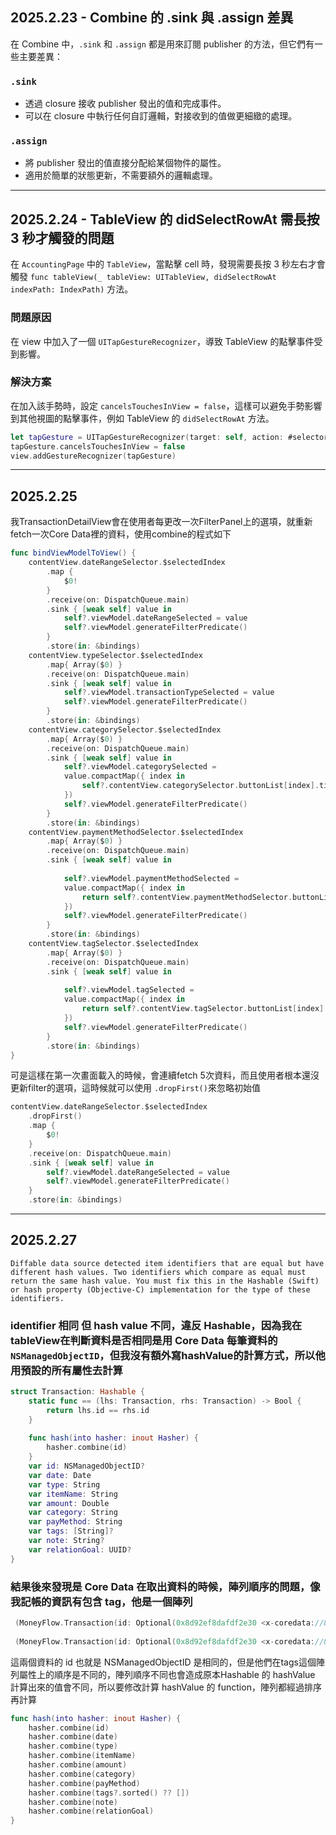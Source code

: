 ## 2025.2.23 - Combine 的 .sink 與 .assign 差異

在 Combine 中，`.sink` 和 `.assign` 都是用來訂閱 publisher 的方法，但它們有一些主要差異：

### `.sink`
- 透過 closure 接收 publisher 發出的值和完成事件。
- 可以在 closure 中執行任何自訂邏輯，對接收到的值做更細緻的處理。

### `.assign`
- 將 publisher 發出的值直接分配給某個物件的屬性。
- 適用於簡單的狀態更新，不需要額外的邏輯處理。

---

## 2025.2.24 - TableView 的 didSelectRowAt 需長按 3 秒才觸發的問題

在 `AccountingPage` 中的 `TableView`，當點擊 cell 時，發現需要長按 3 秒左右才會觸發 `func tableView(_ tableView: UITableView, didSelectRowAt indexPath: IndexPath)` 方法。

### 問題原因
在 view 中加入了一個 `UITapGestureRecognizer`，導致 TableView 的點擊事件受到影響。

### 解決方案
在加入該手勢時，設定 `cancelsTouchesInView = false`，這樣可以避免手勢影響到其他視圖的點擊事件，例如 TableView 的 `didSelectRowAt` 方法。

```swift
let tapGesture = UITapGestureRecognizer(target: self, action: #selector(handleTap(_:)))
tapGesture.cancelsTouchesInView = false
view.addGestureRecognizer(tapGesture)
```

---

## 2025.2.25

我TransactionDetailView會在使用者每更改一次FilterPanel上的選項，就重新fetch一次Core Data裡的資料，使用combine的程式如下
```swift
func bindViewModelToView() {
    contentView.dateRangeSelector.$selectedIndex
        .map {
            $0!
        }
        .receive(on: DispatchQueue.main)
        .sink { [weak self] value in
            self?.viewModel.dateRangeSelected = value
            self?.viewModel.generateFilterPredicate()
        }
        .store(in: &bindings)
    contentView.typeSelector.$selectedIndex
        .map{ Array($0) }
        .receive(on: DispatchQueue.main)
        .sink { [weak self] value in
            self?.viewModel.transactionTypeSelected = value
            self?.viewModel.generateFilterPredicate()
        }
        .store(in: &bindings)
    contentView.categorySelector.$selectedIndex
        .map{ Array($0) }
        .receive(on: DispatchQueue.main)
        .sink { [weak self] value in
            self?.viewModel.categorySelected =
            value.compactMap({ index in
                self?.contentView.categorySelector.buttonList[index].title(for: .normal)
            })
            self?.viewModel.generateFilterPredicate()
        }
        .store(in: &bindings)
    contentView.paymentMethodSelector.$selectedIndex
        .map{ Array($0) }
        .receive(on: DispatchQueue.main)
        .sink { [weak self] value in
            
            self?.viewModel.paymentMethodSelected =
            value.compactMap({ index in
                return self?.contentView.paymentMethodSelector.buttonList[index].title(for: .normal)
            })
            self?.viewModel.generateFilterPredicate()
        }
        .store(in: &bindings)
    contentView.tagSelector.$selectedIndex
        .map{ Array($0) }
        .receive(on: DispatchQueue.main)
        .sink { [weak self] value in
            
            self?.viewModel.tagSelected =
            value.compactMap({ index in
                return self?.contentView.tagSelector.buttonList[index].title(for: .normal)
            })
            self?.viewModel.generateFilterPredicate()
        }
        .store(in: &bindings)
}
```
可是這樣在第一次畫面載入的時候，會連續fetch 5次資料，而且使用者根本還沒更新filter的選項，這時候就可以使用 `.dropFirst()`來忽略初始值
```swift
contentView.dateRangeSelector.$selectedIndex
    .dropFirst()
    .map {
        $0!
    }
    .receive(on: DispatchQueue.main)
    .sink { [weak self] value in
        self?.viewModel.dateRangeSelected = value
        self?.viewModel.generateFilterPredicate()
    }
    .store(in: &bindings)
```

---

## 2025.2.27

`Diffable data source detected item identifiers that are equal but have different hash values. Two identifiers which compare as equal must return the same hash value. You must fix this in the Hashable (Swift) or hash property (Objective-C) implementation for the type of these identifiers.`
### identifier 相同 但 hash value 不同，違反 Hashable，因為我在tableView在判斷資料是否相同是用 Core Data 每筆資料的 `NSManagedObjectID`，但我沒有額外寫hashValue的計算方式，所以他用預設的所有屬性去計算
```swift
struct Transaction: Hashable {
    static func == (lhs: Transaction, rhs: Transaction) -> Bool {
        return lhs.id == rhs.id
    }
    
    func hash(into hasher: inout Hasher) {
        hasher.combine(id)
    }
    var id: NSManagedObjectID?
    var date: Date
    var type: String
    var itemName: String
    var amount: Double
    var category: String
    var payMethod: String
    var tags: [String]?
    var note: String?
    var relationGoal: UUID?
}
```
### 結果後來發現是 Core Data 在取出資料的時候，陣列順序的問題，像我記帳的資訊有包含 tag，他是一個陣列
```swift
 (MoneyFlow.Transaction(id: Optional(0x8d92ef8dafdf2e30 <x-coredata://8F6CE5D8-7925-41EC-B9D4-D0C05DBA932B/TransactionEntity/p37>), date: 2025-02-01 01:33:04 +0000, type: \"支出\", itemName: \"支付電影票\", amount: 7047.0, category: \"保險\", payMethod: \"現金\", tags: Optional([\"應酬\", \"午餐\"]), note: Optional(\"\"), relationGoal: nil))
 
 (MoneyFlow.Transaction(id: Optional(0x8d92ef8dafdf2e30 <x-coredata://8F6CE5D8-7925-41EC-B9D4-D0C05DBA932B/TransactionEntity/p37>), date: 2025-02-01 01:33:04 +0000, type: \"支出\", itemName: \"支付電影票\", amount: 7047.0, category: \"保險\", payMethod: \"現金\", tags: Optional([\"午餐\", \"應酬\"]), note: Optional(\"\"), relationGoal: nil))
```
這兩個資料的 id 也就是 NSManagedObjectID 是相同的，但是他們在tags這個陣列屬性上的順序是不同的，陣列順序不同也會造成原本Hashable 的 hashValue 計算出來的值會不同，所以要修改計算 hashValue 的 function，陣列都經過排序再計算
```swift
func hash(into hasher: inout Hasher) {
    hasher.combine(id)
    hasher.combine(date)
    hasher.combine(type)
    hasher.combine(itemName)
    hasher.combine(amount)
    hasher.combine(category)
    hasher.combine(payMethod)
    hasher.combine(tags?.sorted() ?? [])
    hasher.combine(note)
    hasher.combine(relationGoal)
}
```

